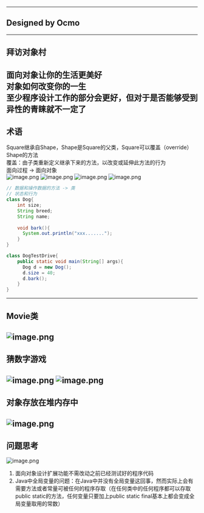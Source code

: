 -------
## Designed by Ocmo
-------
## 拜访对象村
面向对象让你的生活更美好  
对象如何改变你的一生  
至少程序设计工作的部分会更好，但对于是否能够受到异性的青睐就不一定了
-------
## 术语
Square继承自Shape，Shape是Square的父类，Square可以覆盖（override）Shape的方法  
覆盖：由子类重新定义继承下来的方法，以改变或延伸此方法的行为  
面向过程 -> 面向对象  
![image.png](https://upload-images.jianshu.io/upload_images/19474730-f1f399b90195b0c2.png?imageMogr2/auto-orient/strip%7CimageView2/2/w/1240)
![image.png](https://upload-images.jianshu.io/upload_images/19474730-322ea78c81947e0e.png?imageMogr2/auto-orient/strip%7CimageView2/2/w/1240)
![image.png](https://upload-images.jianshu.io/upload_images/19474730-997713d1a31155ac.png?imageMogr2/auto-orient/strip%7CimageView2/2/w/1240)
![image.png](https://upload-images.jianshu.io/upload_images/19474730-270a0c7380c6bc02.png?imageMogr2/auto-orient/strip%7CimageView2/2/w/1240)
```java
// 数据和操作数据的方法 -> 类
// 状态和行为
class Dog{
    int size;
    String breed;
    String name;
    
    void bark(){
      System.out.println("xxx.......");
    }
}

class DogTestDrive{
    public static void main(String[] args){
      Dog d = new Dog();
      d.size = 40;
      d.bark();
    }
}
```
-------
## Movie类
![image.png](https://upload-images.jianshu.io/upload_images/19474730-11ddf43a4dd1821d.png?imageMogr2/auto-orient/strip%7CimageView2/2/w/1240)
-------
## 猜数字游戏
![image.png](https://upload-images.jianshu.io/upload_images/19474730-094a35044a3bf5a7.png?imageMogr2/auto-orient/strip%7CimageView2/2/w/1240)
![image.png](https://upload-images.jianshu.io/upload_images/19474730-d54427f853a46483.png?imageMogr2/auto-orient/strip%7CimageView2/2/w/1240)
-------
## 对象存放在堆内存中
![image.png](https://upload-images.jianshu.io/upload_images/19474730-70c0ae811227b841.png?imageMogr2/auto-orient/strip%7CimageView2/2/w/1240)
-------
## 问题思考
![image.png](https://upload-images.jianshu.io/upload_images/19474730-9563d6e2f9ae7094.png?imageMogr2/auto-orient/strip%7CimageView2/2/w/1240)
1. 面向对象设计扩展功能不需改动之前已经测试好的程序代码
2. Java中全局变量的问题：在Java中并没有全局变量这回事，然而实际上会有需要方法或者常量可被任何的程序存取（在任何类中的任何程序都可以存取public static的方法，任何变量只要加上public static final基本上都会变成全局变量取用的常数）




